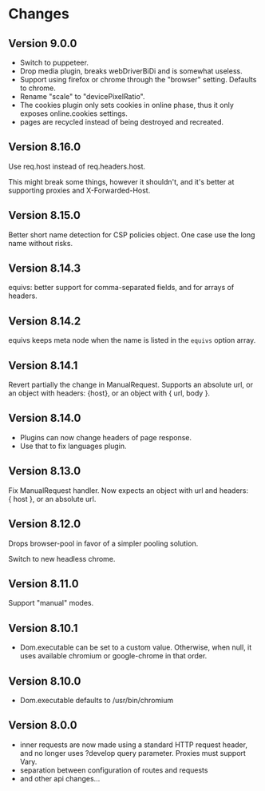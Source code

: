 # Changes

## Version 9.0.0

- Switch to puppeteer.
- Drop media plugin, breaks webDriverBiDi and is somewhat useless.
- Support using firefox or chrome through the "browser" setting. Defaults to chrome.
- Rename "scale" to "devicePixelRatio".
- The cookies plugin only sets cookies in online phase, thus it only
exposes online.cookies settings.
- pages are recycled instead of being destroyed and recreated.

## Version 8.16.0

Use req.host instead of req.headers.host.

This might break some things, however it shouldn't, and it's better at supporting proxies and X-Forwarded-Host.

## Version 8.15.0

Better short name detection for CSP policies object.
One case use the long name without risks.

## Version 8.14.3

equivs: better support for comma-separated fields, and for arrays of headers.

## Version 8.14.2

equivs keeps meta node when the name is listed in the `equivs` option array.

## Version 8.14.1

Revert partially the change in ManualRequest.
Supports an absolute url, or an object with headers: {host}, or an object
with { url, body }.

## Version 8.14.0

- Plugins can now change headers of page response.
- Use that to fix languages plugin.

## Version 8.13.0

Fix ManualRequest handler. Now expects an object with url and headers: { host },
or an absolute url.

## Version 8.12.0

Drops browser-pool in favor of a simpler pooling solution.

Switch to new headless chrome.

## Version 8.11.0

Support "manual" modes.

## Version 8.10.1

- Dom.executable can be set to a custom value.
  Otherwise, when null, it uses available chromium or google-chrome in that order.

## Version 8.10.0

- Dom.executable defaults to /usr/bin/chromium

## Version 8.0.0

- inner requests are now made using a standard HTTP request header,
  and no longer uses ?develop query parameter. Proxies must support Vary.
- separation between configuration of routes and requests
- and other api changes...






















